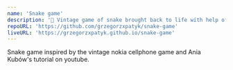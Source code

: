 ```yaml
---
name: 'Snake game'
description: '🐍 Vintage game of snake brought back to life with help of JS. Fun old project, showing my begginings.'
repoURL: 'https://github.com/grzegorzxpatyk/snake-game'
liveURL: 'https://grzegorzxpatyk.github.io/snake-game'
---
```

Snake game inspired by the vintage nokia cellphone game and Ania Kubów's tutorial on youtube.